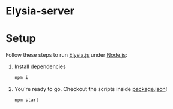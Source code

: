 # Elysia-server

# Setup

Follow these steps to run [Elysia.js](https://elysiajs.com) under [Node.js](https://nodejs.org):

1. Install dependencies
   ```bash
   npm i
   ```
2. You're ready to go. Checkout the scripts inside [package.json](./package.json)!
   ```bash
   npm start
   ```

